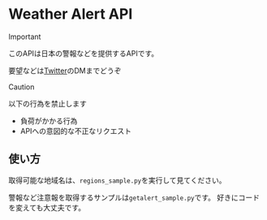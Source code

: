 # Weather Alert API

> [!IMPORTANT]
> このAPIは日本の警報などを提供するAPIです。
>
> 要望などは[Twitter](https://twitter.com/bL5CA6ngtFu3pjy)のDMまでどうぞ

> [!CAUTION]
> 以下の行為を禁止します
> - 負荷がかかる行為
> - APIへの意図的な不正なリクエスト


## 使い方
取得可能な地域名は、`regions_sample.py`を実行して見てください。

警報など注意報を取得するサンプルは`getalert_sample.py`です。
好きにコードを変えても大丈夫です。